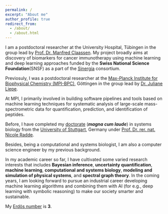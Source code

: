 ```yaml
---
permalink: /
excerpt: "About me"
author_profile: true
redirect_from: 
  - /about/
  - /about.html
---
```


I am a postdoctoral researcher at the University Hospital, Tübingen in the group lead by [Prof. Dr. Manfred Claassen](https://imsb.ethz.ch/research/claassen/people/manfredclaassen.html).
My project broadly aims at discovery of biomarkers for cancer immunotherapy using machine learning and deep learning approaches funded by the **Swiss National Science Foundation**(SNSF) as a part of the [Sinergia](http://www.snf.ch/en/funding/programmes/sinergia/Pages/default.aspx) consortium.


Previosuly, I was a postdoctoral researcher at the [Max-Planck Institute for Biophysical Chemistry (MPI-BPC)](https://www.mpibpc.mpg.de/en), Göttingen in the group lead by [Dr. Juliane Liepe](https://www.mpibpc.mpg.de/15662258/cv_liepe).

At MPI, I primarily involved in building software pipelines and tools based on machine learning techniques for systematic analysis of large-scale mass-spectrometric data for quantification, prediction, and identification of peptides.

Before, I have completed my [doctorate](https://elib.uni-stuttgart.de/handle/11682/10523) (<i><b>magna cum laude</b></i>) in systems biology from the [University of Stuttgart](https://www.uni-stuttgart.de/), Germany under [Prof. Dr. rer. nat. Nicole Radde](https://www.ist.uni-stuttgart.de/de/institut/team/Radde-00007/).

Besides, being a computational and systems biologist, I am also a computer science engineer by my previous background.

In my academic career so far, I have cultivated some varied research interests that includes **Bayesian inference**, **uncertainty quantification**, **machine learning**, **computational and systems biology**, **modeling and simulation of physical systems**, and **spectral graph theory**. In the coming years, I am looking forward to pursue an industrial career developing machine learning algorithms and combining them with AI (for e.g., deep learning with symbolic reasoning) to make our society smarter and sustainable.

My [Erdös number](https://mathscinet.ams.org/mathscinet/collaborationDistance.html) is <b>3</b>.
